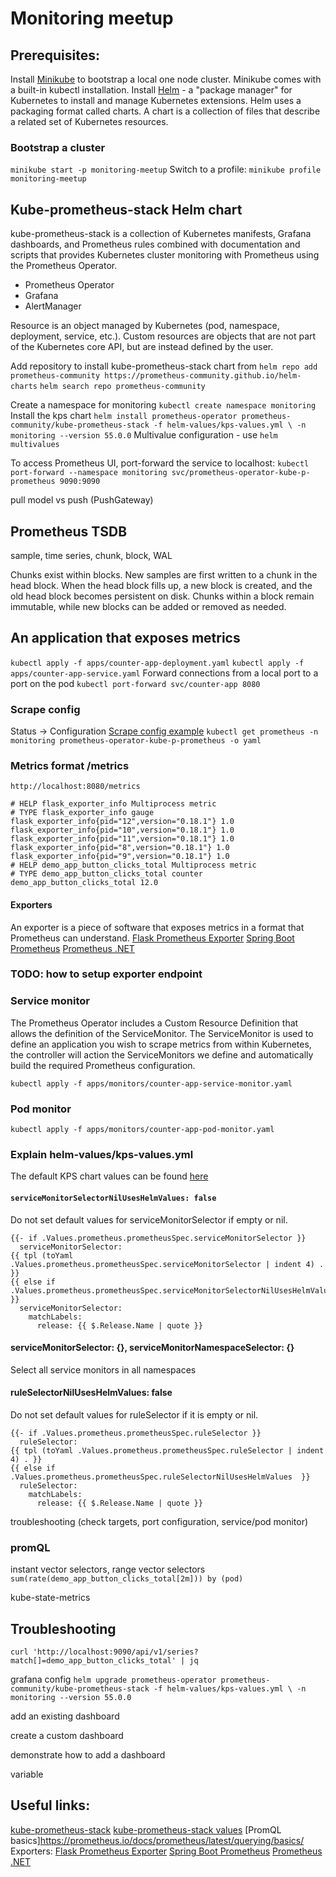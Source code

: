 # Monitoring meetup

## Prerequisites:
Install [Minikube](https://minikube.sigs.k8s.io/docs/start/) to bootstrap a local one node cluster.
Minikube comes with a built-in kubectl installation.
Install [Helm](https://helm.sh/docs/intro/install/) - a "package manager" for Kubernetes to install and manage Kubernetes extensions.
Helm uses a packaging format called charts. 
A chart is a collection of files that describe a related set of Kubernetes resources.
### Bootstrap a cluster
`minikube start -p monitoring-meetup`
Switch to a profile:
`minikube profile monitoring-meetup`

## Kube-prometheus-stack Helm chart
kube-prometheus-stack is a collection of Kubernetes manifests, 
Grafana dashboards, and Prometheus rules combined with documentation and scripts that provides
Kubernetes cluster monitoring with Prometheus using the Prometheus Operator.
- Prometheus Operator
- Grafana
- AlertManager

Resource is an object managed by Kubernetes (pod, namespace, deployment, service, etc.).
Custom resources are objects that are not part of the Kubernetes core API, but are instead defined by the user.

Add repository to install kube-prometheus-stack chart from
`helm repo add prometheus-community https://prometheus-community.github.io/helm-charts`
`helm search repo prometheus-community`

Create a namespace for monitoring
`kubectl create namespace monitoring`
Install the kps chart
`helm install prometheus-operator prometheus-community/kube-prometheus-stack -f helm-values/kps-values.yml \
-n monitoring --version 55.0.0`
Multivalue configuration - use `helm multivalues`

To access Prometheus UI, port-forward the service to localhost:
`kubectl port-forward --namespace monitoring svc/prometheus-operator-kube-p-prometheus 9090:9090`

pull model vs push (PushGateway)

## Prometheus TSDB
sample, time series, chunk, block, WAL

Chunks exist within blocks.
New samples are first written to a chunk in the head block.
When the head block fills up, a new block is created, and the old head block becomes persistent on disk.
Chunks within a block remain immutable, while new blocks can be added or removed as needed.

## An application that exposes metrics
`kubectl apply -f apps/counter-app-deployment.yaml`
`kubectl apply -f apps/counter-app-service.yaml`
Forward connections from a local port to a port on the pod
`kubectl port-forward svc/counter-app 8080`

### Scrape config
Status -> Configuration
[Scrape config example](https://fabianlee.org/2022/07/08/prometheus-monitoring-services-using-additional-scrape-config-for-prometheus-operator/)
`kubectl get prometheus -n monitoring prometheus-operator-kube-p-prometheus -o yaml`

### Metrics format /metrics
`http://localhost:8080/metrics`
```text
# HELP flask_exporter_info Multiprocess metric
# TYPE flask_exporter_info gauge
flask_exporter_info{pid="12",version="0.18.1"} 1.0
flask_exporter_info{pid="10",version="0.18.1"} 1.0
flask_exporter_info{pid="11",version="0.18.1"} 1.0
flask_exporter_info{pid="8",version="0.18.1"} 1.0
flask_exporter_info{pid="9",version="0.18.1"} 1.0
# HELP demo_app_button_clicks_total Multiprocess metric
# TYPE demo_app_button_clicks_total counter
demo_app_button_clicks_total 12.0
```

#### Exporters
An exporter is a piece of software that exposes metrics in a format that Prometheus can understand.
[Flask Prometheus Exporter](https://pypi.org/project/prometheus-flask-exporter/)
[Spring Boot Prometheus](https://medium.com/simform-engineering/revolutionize-monitoring-empowering-spring-boot-applications-with-prometheus-and-grafana-e99c5c7248cf)
[Prometheus .NET](https://github.com/prometheus-net/prometheus-net)

### TODO: how to setup exporter endpoint

### Service monitor
The Prometheus Operator includes a Custom Resource Definition that allows the definition of the ServiceMonitor. 
The ServiceMonitor is used to define an application you wish to scrape metrics from within Kubernetes, 
the controller will action the ServiceMonitors we define and automatically build the required Prometheus configuration.

`kubectl apply -f apps/monitors/counter-app-service-monitor.yaml`

### Pod monitor
`kubectl apply -f apps/monitors/counter-app-pod-monitor.yaml`

### Explain helm-values/kps-values.yml
The default KPS chart values can be found [here](https://github.com/prometheus-community/helm-charts/blob/main/charts/kube-prometheus-stack/values.yaml)

#### `serviceMonitorSelectorNilUsesHelmValues: false`
Do not set default values for serviceMonitorSelector if empty or nil.
```
{{- if .Values.prometheus.prometheusSpec.serviceMonitorSelector }}
  serviceMonitorSelector:
{{ tpl (toYaml .Values.prometheus.prometheusSpec.serviceMonitorSelector | indent 4) . }}
{{ else if .Values.prometheus.prometheusSpec.serviceMonitorSelectorNilUsesHelmValues  }}
  serviceMonitorSelector:
    matchLabels:
      release: {{ $.Release.Name | quote }}
```
#### serviceMonitorSelector: {}, serviceMonitorNamespaceSelector: {}
Select all service monitors in all namespaces

#### ruleSelectorNilUsesHelmValues: false
Do not set default values for ruleSelector if it is empty or nil.
```
{{- if .Values.prometheus.prometheusSpec.ruleSelector }}
  ruleSelector:
{{ tpl (toYaml .Values.prometheus.prometheusSpec.ruleSelector | indent 4) . }}
{{ else if .Values.prometheus.prometheusSpec.ruleSelectorNilUsesHelmValues  }}
  ruleSelector:
    matchLabels:
      release: {{ $.Release.Name | quote }}
```

troubleshooting (check targets, port configuration, service/pod monitor)

### promQL
instant vector selectors, range vector selectors
`sum(rate(demo_app_button_clicks_total[2m])) by (pod)`

kube-state-metrics

## Troubleshooting
`curl 'http://localhost:9090/api/v1/series?match[]=demo_app_button_clicks_total' | jq`

grafana config
`helm upgrade prometheus-operator prometheus-community/kube-prometheus-stack -f helm-values/kps-values.yml \
-n monitoring --version 55.0.0`

add an existing dashboard

create a custom dashboard

demonstrate how to add a dashboard


variable

## Useful links:
[kube-prometheus-stack](https://github.com/prometheus-community/helm-charts/tree/main/charts/kube-prometheus-stack)
[kube-prometheus-stack values](https://github.com/prometheus-community/helm-charts/blob/main/charts/kube-prometheus-stack/values.yaml)
[PromQL basics]https://prometheus.io/docs/prometheus/latest/querying/basics/
Exporters:
[Flask Prometheus Exporter](https://pypi.org/project/prometheus-flask-exporter/)
[Spring Boot Prometheus](https://medium.com/simform-engineering/revolutionize-monitoring-empowering-spring-boot-applications-with-prometheus-and-grafana-e99c5c7248cf)
[Prometheus .NET](https://github.com/prometheus-net/prometheus-net)
